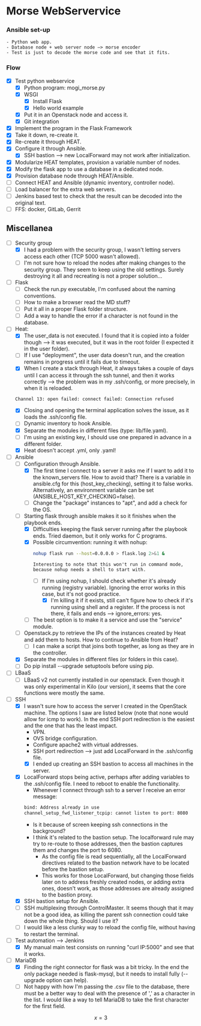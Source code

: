 # Morse WebServervice


### Ansible set-up
    - Python web app.
    - Database node + web server node —> morse encoder
    - Test is just to decode the morse code and see that it fits.

### Flow

- [x] Test python webservice
    - [x] Python program: mogi_morse.py
    - [x] WSGI
        - [x] Install Flask
        - [x] Hello world example
    - [x] Put it in an Openstack node and access it.
    - [x] Git integration
- [x] Implement the program in the Flask Framework
- [x] Take it down, re-create it.
- [x] Re-create it through HEAT.
- [x] Configure it through Ansible.
  - [x] SSH bastion --> new LocalForward may not work after initialization.
- [x] Modularize HEAT templates, provision a variable number of nodes.
- [x] Modify the flask app to use a database in a dedicated node.
- [x] Provision database node through HEAT/Ansible.
- [ ] Connect HEAT and Ansible (dynamic inventory, controller node).
- [ ] Load balancer for the extra web servers.
- [ ] Jenkins based test to check that the result can be decoded into the original text.
- [ ] FFS: docker, GitLab, Gerrit

## Miscellanea

- [ ] Security group
  - [x] I had a problem with the security group, I wasn't letting servers access each other (TCP 5000 wasn't allowed).
  - [ ] I'm not sure how to reload the nodes after making changes to the security group. They seem to keep using the old settings. Surely destroying it all and recreating is not a proper solution...

- [ ] Flask
  - [ ] Check the run.py executable, I'm confused about the naming conventions.
  - [ ] How to make a browser read the MD stuff?
  - [ ] Put it all in a proper Flask folder structure.
  - [ ] Add a way to handle the error if a character is not found in the database.

- [ ] Heat:
  - [x] The user_data is not executed. I found that it is copied into a folder though --> it was executed, but it was in the root folder (I expected it in the user folder).
  - [ ] If I use "deployment", the user data doesn't run, and the creation remains in progress until it fails due to timeout.
  - [x] When I create a stack through Heat, it always takes a couple of days until I can access it through the ssh tunnel, and then it works correctly --> the problem was in my .ssh/config, or more precisely, in when it is reloaded.
  ```bash
  Channel 13: open failed: connect failed: Connection refused
  ```
    - [x] Closing and opening the terminal application solves the issue, as it loads the .ssh/config file.
  - [ ] Dynamic inventory to hook Ansible.
  - [x] Separate the modules in different files (type: lib/file.yaml).
  - [ ] I'm using an existing key, I should use one prepared in advance in a different folder.
  - [x] Heat doesn't accept .yml, only .yaml!

- [ ] Ansible
  - [ ] Configuration through Ansible.
    - [x] The first time I connect to a server it asks me if I want to add it to the known_servers file. How to avoid that?
          There is a variable in ansible.cfg for this (host_key_checking), setting it to false works. Alternatively, an environment variable can be set (ANSIBLE_HOST_KEY_CHECKING=false).
    - [ ] Change the "package" instances to "apt", and add a check for the OS.
  - [ ] Starting flask through ansible makes it so it finishes when the playbook ends.
    - [x] Difficulties keeping the flask server running after the playbook ends. Tried daemon, but it only works for C programs.
    - [x] Possible circumvention: running it with nohup:
      ```bash
      nohup flask run --host=0.0.0.0 > flask.log 2>&1 &
      ```
          Interesting to note that this won't run in command mode, because nohup needs a shell to start with.
      - [ ] If I'm using nohup, I should check whether it's already running (registry variable). Ignoring the error works in this case, but it's not good practice.
        - [x] I'm killing it if it exists, still can't figure how to check if it's running using shell and a register. If the process is not there, it fails and ends --> ignore_errors: yes.
    - [ ] The best option is to make it a service and use the "service" module.
  - [ ] Openstack.py to retrieve the IPs of the instances created by Heat and add them to hosts. How to continue to Ansible from Heat?
    - [ ] I can make a script that joins both together, as long as they are in the controller.
  - [x] Separate the modules in different files (or folders in this case).
  - [ ] Do pip install --upgrade setuptools before using pip.

- [ ] LBaaS
  - [ ] LBaaS v2 not currently installed in our openstack. Even though it was only experimental in Kilo (our version), it seems that the core functions were mostly the same.

- [ ] SSH
  - [x] I wasn't sure how to access the server I created in the OpenStack machine. The options I saw are listed below (note that none would allow for icmp to work). In the end SSH port redirection is the easiest and the one that has the least impact.
    - VPN.
    - OVS bridge configuration.
    - Configure apache2 with virtual addresses.
    - SSH port redirection --> just add LocalForward in the .ssh/config file.
    - [x] I ended up creating an SSH bastion to access all machines in the server.
  - [x] LocalForward stops being active, perhaps after adding variables to the .ssh/config file. I need to reboot to enable the functionality.
    - Whenever I connect through ssh to a server I receive an error message:
    ```bash
    bind: Address already in use
    channel_setup_fwd_listener_tcpip: cannot listen to port: 8080
    ```
    - Is it because of screen keeping ssh connections in the background?
    - I think it's related to the bastion setup. The localforward rule may try to re-route to those addresses, then the bastion captures them and changes the port to 6080.
      - As the config file is read sequentially, all the LocalForward directives related to the bastion network have to be located before the bastion setup.
      - This works for those LocalForward, but changing those fields later on to address freshly created nodes, or adding extra ones, doesn't work, as those addresses are already assigned to the bastion proxy.
  - [x] SSH bastion setup for Ansible.
  - [ ] SSH multiplexing through ControlMaster. It seems though that it may not be a good idea, as killing the parent ssh connection could take down the whole thing. Should I use it?
  - [ ] I would like a less clunky way to reload the config file, without having to restart the terminal.

- [ ] Test automation --> Jenkins
  - [x] My manual main test consists on running "curl IP:5000" and see that it works.

- [ ] MariaDB
  - [x] Finding the right connector for flask was a bit tricky. In the end the only package needed is flask-mysql, but it needs to install fully (--upgrade option can help).
  - [ ] Not happy with how I'm passing the .csv file to the database, there must be a better way to deal with the presence of ',' as a character in the list. I would like a way to tell MariaDB to take the first character for the first field.

$$
x = 3
$$
